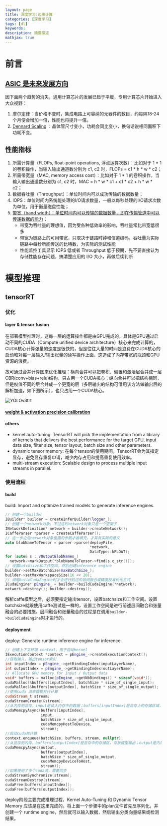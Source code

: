 ```yaml
---
layout: page
title: 深度学习:边缘计算
categories: [深度学习]
tags: [dl]
keywords: 
description: 摘要描述
mathjax: true
---
```


# 前言

## [ASIC 是未来发展方向](https://baijiahao.baidu.com/s?id=1610466874421673569&wfr=spider&for=pc)

因下面两个趋势的消失，通用计算芯片的发展已趋于平缓，专用计算芯片开始进入大众视野：

1. 摩尔定律：当价格不变时，集成电路上可容纳的元器件的数目，约每隔18-24个月便会增加一倍，性能也将提升一倍。
2. [Dennard Scaling](http://www.newsmth.net/nForum/#!article/CSArch/43360) ：晶体管尺寸变小，功耗会同比变小，换句话说相同面积下功耗不变。

## 性能指标

1. 所需计算量（FLOPs, float-point operations, 浮点运算次数）：比如对于 1 * 1 的卷积操作，当输入输出通道数分别为 c1, c2 时，FLOPs = c1 * h * w * c2；
2. 所需带宽量（MAC, memory access cost）：比如对于 1 * 1 的卷积操作，当输入输出通道数分别为 c1, c2 时，MAC = h * w * c1 + c1 * c2 + h * w * c2；
3. 数据吞吐量（Throughput）：单位时间内可以成功传输的数据数量；
4. IOPS：单位时间内系统能处理的I/O请求数量，一般以每秒处理的I/O请求次数为单位，用于衡量磁盘性能；
5. [带宽（band width）：单位时间内可以传输的数据数量，即在传输管道中可以传递数据的能力](https://community.emc.com/docs/DOC-28653)；
   * 带宽为吞吐量的理想值，因为受各种低效率的影响，吞吐量常比带宽低很多
   * 带宽为链路上的可用带宽，只取决于链路时钟和信道编码，吞吐量为实际链路中每秒所能传送的比特数，为实际的测试性能
   * 性能监控工具显示 IOPS 低或者 Throughput 低于预期，先不要直接认为存储性能存在问题，搞清楚应用的 I/O 大小，再做后续判断

# 模型推理

## tensorRT

### 优化

#### layer & tensor fusion

在部署模型推理时，这每一层的运算操作都是由GPU完成的，具体是GPU通过启动不同的CUDA（Compute unified device architecture）核心来完成计算的，CUDA核心计算张量的速度是很快的，但是往往大量的时间是浪费在CUDA核心的启动和对每一层输入/输出张量的读写操作上面，这造成了内存带宽的瓶颈和GPU资源的浪费。

故可通过合并计算图来优化推理：横向合并可以把卷积、偏置和激活层合并成一层CBR(conv+bias+relu)结构，只占用一个CUDA核心；纵向合并可以把结构相同，但是权值不同的层合并成一个更宽的层（多层输出的结构可借用该方法做输出层的解析加速，如下图所示），也只占用一个CUDA核心。

![YOLOv3trt](https://img.vim-cn.com/a9/e092ef3adb2f7ffd9b324a1338dad398dee535.jpg)

#### [weight & activation precision calibration](<https://arleyzhang.github.io/articles/923e2c40/>)



#### others

* kernel auto-tuning: TensorRT will pick the implementation from a library of kernels that delivers the best performance for the target GPU, input data size, filter size, tensor layout, batch size and other parameters.
* dynamic tensor memory: 在每个tensor的使用期间，TensorRT会为其指定显存，避免显存重复申请，减少内存占用和提高重复使用效率。
* multi-stream execution: Scalable design to process multiple input streams in parallel.

### 使用流程

#### build

build: Import and optimize trained models to generate inference engines.

``` c++
// 创建一个builder
IBuilder* builder = createInferBuilder(logger_);
// 创建一个network对象，不过这时network对象只是一个空架子
INetworkDefinition* network = builder->createNetwork();
ICaffeParser *parser = createCaffeParser();
// 这一步之后network对象里面的参数才被填充，才具有实际的意义
auto blobNameToTensor = parser->parse(deployFile,                                                 modelFile,
                                      *network,
                                      DataType::kFLOAT);
for (auto& s : vOutputBlobNames_)
  network->markOutput(*blobNameToTensor->find(s.c_str()));
// 设置batchsize和工作空间，然后创建inference engine
builder->setMaxBatchSize(maxBatchSize_);
builder->setMaxWorkspaceSize(16 << 20); 
// 调用buildCudaEngine时才会进行前述的层间融合或精度校准优化方式
ICudaEngine* pEngine_ = builder->buildCudaEngine(*network);
network->destroy(); builder->destroy();
```

解析caffe模型之后，必须要指定输出tensor，设置batchsize和工作空间。设置batchsize就跟使用caffe测试是一样的，设置工作空间是进行前述层间融合和张量融合的必要措施。层间融合和张量融合的过程是在调用`builder->buildCudaEngine`时才进行的。

#### deployment

deploy: Generate runtime inference engine for inference.

``` c++
// 创建上下文环境 context，用于启动kernel
IExecutionContext *context = pEngine_->createExecutionContext();
//获取输入，输出tensor索引
int inputIndex = pEngine_->getBindingIndex(inputLayerName),
int outputIndex = pEngine_->getBindingIndex(outLayerName);
// Allocate GPU memory for Input / Output data
void* buffers = malloc(pEngine_->getNbBindings() * sizeof(void*));
cudaMalloc(&buffers[inputIndex], batchSize * size_of_single_input);
cudaMalloc(&buffers[outputIndex], batchSize * size_of_single_output);
//使用cuda 流来管理并行计算
cudaStream_t stream;
cudaStreamCreate(&stream);
//从内存到显存，input是读入内存中的数据；buffers[inputIndex]是显存上的存储区域，用于存放输入数据
cudaMemcpyAsync(buffers[inputIndex], 
                input, 
                batchSize * size_of_single_input, 
                cudaMemcpyHostToDevice, 
                stream);
//启动cuda核计算
context.enqueue(batchSize, buffers, stream, nullptr);
//从显存到内存，buffers[outputIndex]是显存中的存储区，存放模型输出；output是内存中的数据
cudaMemcpyAsync(output, 
                buffers[outputIndex], 
                batchSize * size_of_single_output, 
                cudaMemcpyDeviceToHost, 
                stream));
//如果使用了多个cuda流，需要同步
cudaStreamSynchronize(stream);
cudaStreamDestroy(stream);
cudaFree(buffers[inputIndex]);
cudaFree(buffers[outputIndex]);
```

deploy阶段主要完成推理过程，Kernel Auto-Tuning 和 Dynamic Tensor Memory 应该是在这里完成的。将上面一个步骤中的plan文件首先反序列化，并创建一个 runtime engine，然后就可以输入数据，然后输出分类向量结果或检测结果。